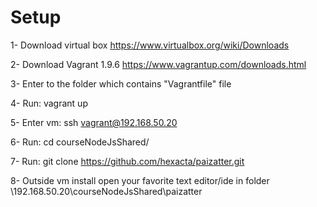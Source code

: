 # Setup

1- Download virtual box https://www.virtualbox.org/wiki/Downloads

2- Download Vagrant 1.9.6 https://www.vagrantup.com/downloads.html

3- Enter to the folder which contains "Vagrantfile" file

4- Run: vagrant up

5- Enter vm: ssh vagrant@192.168.50.20

6- Run: cd courseNodeJsShared/

7- Run: git clone https://github.com/hexacta/paizatter.git

8- Outside vm install open your favorite text editor/ide in folder \\192.168.50.20\courseNodeJsShared\paizatter
